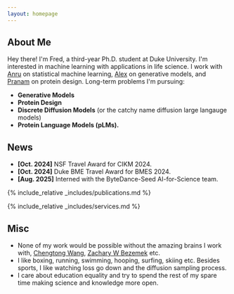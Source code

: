 ```yaml
---
layout: homepage
---
```


## About Me

Hey there! I'm Fred, a third-year Ph.D. student at Duke University. I'm interested in machine learning with applications in life science. 
I work with [Anru](https://anruzhang.github.io/) on statistical machine learning, [Alex](https://www.alextong.net/) on generative models, and [Pranam](https://www.chatterjeelab.com/) on protein design. 
Long-term problems I'm pursuing:
<!-- ## Research Interests -->

- **Generative Models**
-  **Protein Design** 
- **Discrete Diffusion Models** (or the catchy name diffusion large langauge models)
- **Protein Language Models (pLMs).** 



## News

- **[Oct. 2024]** NSF Travel Award for CIKM 2024.
- **[Oct. 2024]** Duke BME Travel Award for BMES 2024.
- **[Aug. 2025]** Interned with the ByteDance-Seed AI-for-Science team.




{% include_relative _includes/publications.md %}

{% include_relative _includes/services.md %}


## Misc
 - None of my work would be possible without the amazing brains I work with, [Chengtong Wang](https://github.com/Wangchentong), [Zachary W Bezemek](https://scholars.duke.edu/person/zachary.bezemek/research) etc. 
 - I like boxing, running, swimming, hooping, surfing, skiing etc. Besides sports, I like watching loss go down and the diffusion sampling process.
 - I care about education equality and try to spend the rest of my spare time making science and knowledge more open.
